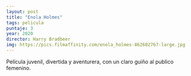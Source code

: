 ```yaml
---
layout: post
title: "Enola Holmes"
tags: pelicula
puntaje: 3
year: 2020
director: Harry Bradbeer
img: https://pics.filmaffinity.com/enola_holmes-862602767-large.jpg
---
```


Película juvenil, divertida y aventurera, con un claro guiño al publico femenino.
